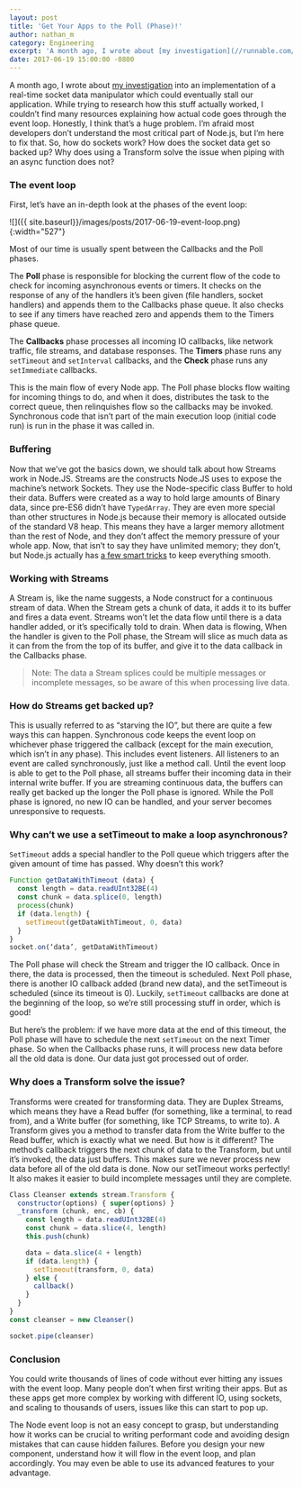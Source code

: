 ```yaml
---
layout: post
title: 'Get Your Apps to the Poll (Phase)!'
author: nathan_m
category: Engineering
excerpt: 'A month ago, I wrote about [my investigation](//runnable.com/blog/how-sockets-can-block-node-s-event-loop) into an implementation of a real-time socket data manipulator which could eventually stall our application. While trying to research how this stuff actually worked, I couldn’t find many resources explaining how actual code goes through the event loop. Honestly, I think that’s a huge problem. I’m afraid most developers don’t understand the most critical part of Node.js, but I’m here to fix that. So, how do sockets work? How does the socket data get so backed up? Why does using a Transform solve the issue when piping with an async function does not?'
date: 2017-06-19 15:00:00 -0800
---
```


A month ago, I wrote about [my investigation](//runnable.com/blog/how-sockets-can-block-node-s-event-loop) into an implementation of a real-time socket data manipulator which could eventually stall our application. While trying to research how this stuff actually worked, I couldn’t find many resources explaining how actual code goes through the event loop. Honestly, I think that’s a huge problem. I’m afraid most developers don’t understand the most critical part of Node.js, but I’m here to fix that. So, how do sockets work? How does the socket data get so backed up? Why does using a Transform solve the issue when piping with an async function does not?

### The event loop

First, let’s have an in-depth look at the phases of the event loop:

![]({{ site.baseurl}}/images/posts/2017-06-19-event-loop.png){:width="527"}

Most of our time is usually spent between the Callbacks and the Poll phases.

The **Poll** phase is responsible for blocking the current flow of the code to check for incoming asynchronous events or timers. It checks on the response of any of the handlers it’s been given (file handlers, socket handlers) and appends them to the Callbacks phase queue. It also checks to see if any timers have reached zero and appends them to the Timers phase queue.

The **Callbacks** phase processes all incoming IO callbacks, like network traffic, file streams, and database responses. The **Timers** phase runs any `setTimeout` and `setInterval` callbacks, and the **Check** phase runs any `setImmediate` callbacks.

This is the main flow of every Node app. The Poll phase blocks flow waiting for incoming things to do, and when it does, distributes the task to the correct queue, then relinquishes flow so the callbacks may be invoked. Synchronous code that isn’t part of the main execution loop (initial code run) is run in the phase it was called in.

### Buffering

Now that we’ve got the basics down, we should talk about how Streams work in Node.JS. Streams are the constructs Node.JS uses to expose the machine’s network Sockets. They use the Node-specific class Buffer to hold their data. Buffers were created as a way to hold large amounts of Binary data, since pre-ES6 didn’t have `TypedArray`. They are even more special than other structures in Node.js because their memory is allocated outside of the standard V8 heap. This means they have a larger memory allotment than the rest of Node, and they don’t affect the memory pressure of your whole app. Now, that isn’t to say they have unlimited memory; they don’t, but Node.js actually has [a few smart tricks](https://js.org/en/docs/guides/backpressuring-in-streams/) to keep everything smooth.

### Working with Streams

A Stream is, like the name suggests, a Node construct for a continuous stream of data. When the Stream gets a chunk of data, it adds it to its buffer and fires a data event. Streams won’t let the data flow until there is a data handler added, or it’s specifically told to drain. When data is flowing, When the handler is given to the Poll phase, the Stream will slice as much data as it can from the from the top of its buffer, and give it to the data callback in the Callbacks phase.

> Note: The data a Stream splices could be multiple messages or incomplete messages, so be aware of this when processing live data.

### How do Streams get backed up?

This is usually referred to as “starving the IO”, but there are quite a few ways this can happen. Synchronous code keeps the event loop on whichever phase triggered the callback (except for the main execution, which isn’t in any phase). This includes event listeners. All listeners to an event are called synchronously, just like a method call. Until the event loop is able to get to the Poll phase, all streams buffer their incoming data in their internal write buffer. If you are streaming continuous data, the buffers can really get backed up the longer the Poll phase is ignored. While the Poll phase is ignored, no new IO can be handled, and your server becomes unresponsive to requests.

### Why can’t we use a setTimeout to make a loop asynchronous?

`SetTimeout` adds a special handler to the Poll queue which triggers after the given amount of time has passed. Why doesn’t this work?

```js
Function getDataWithTimeout (data) {
  const length = data.readUInt32BE(4)
  const chunk = data.splice(0, length)
  process(chunk)
  if (data.length) {
    setTimeout(getDataWithTimeout, 0, data)
  }
}
socket.on(‘data’, getDataWithTimeout)
```

The Poll phase will check the Stream and trigger the IO callback. Once in there, the data is processed, then the timeout is scheduled. Next Poll phase, there is another IO callback added (brand new data), and the setTimeout is scheduled (since its timeout is 0). Luckily, `setTimeout` callbacks are done at the beginning of the loop, so we’re still processing stuff in order, which is good!

But here’s the problem: if we have more data at the end of this timeout, the Poll phase will have to schedule the next `setTimeout` on the next Timer phase. So when the Callbacks phase runs, it will process new data before all the old data is done. Our data just got processed out of order.

### Why does a Transform solve the issue?

Transforms were created for transforming data. They are Duplex Streams, which means they have a Read buffer (for something, like a terminal, to read from), and a Write buffer (for something, like TCP Streams, to write to). A Transform gives you a method to transfer data from the Write buffer to the Read buffer, which is exactly what we need. But how is it different? The method’s callback triggers the next chunk of data to the Transform, but until it’s invoked, the data just buffers. This makes sure we never process new data before all of the old data is done. Now our setTimeout works perfectly! It also makes it easier to build incomplete messages until they are complete.

```js
Class Cleanser extends stream.Transform {
  constructor(options) { super(options) }
  _transform (chunk, enc, cb) {
    const length = data.readUInt32BE(4)
    const chunk = data.slice(4, length)
    this.push(chunk)

    data = data.slice(4 + length)
    if (data.length) {
      setTimeout(transform, 0, data)
    } else {
      callback()
    }
  }
}
const cleanser = new Cleanser()

socket.pipe(cleanser)
```

### Conclusion

You could write thousands of lines of code without ever hitting any issues with the event loop. Many people don’t when first writing their apps. But as these apps get more complex by working with different IO, using sockets, and scaling to thousands of users, issues like this can start to pop up.

The Node event loop is not an easy concept to grasp, but understanding how it works can be crucial to writing performant code and avoiding design mistakes that can cause hidden failures. Before you design your new component, understand how it will flow in the event loop, and plan accordingly. You may even be able to use its advanced features to your advantage.
